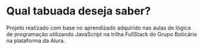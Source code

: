 # Qual tabuada deseja saber?

Projeto realizado com base no aprendizado adquirido nas aulas de lógica de programação utilizando JavaScript na trilha FullStack do Grupo Boticário na plataforma da Alura. 